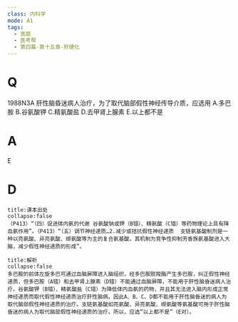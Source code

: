 ```yaml
---
class: 内科学
mode: A1
tags:
  - 真题
  - 医考帮
  - 第四篇-第十五章-肝硬化
---
```


# Q
1988N3A 肝性脑昏迷病人治疗，为了取代脑部假性神经传导介质，应选用
A.多巴胺
B.谷氨酸钾
C.精氨酸盐
D.去甲肾上腺素
E.以上都不是

# A
E
# D
```ad-note
title:课本出处
collapse:false
（P413）“（四）促进体内氨的代谢 谷氨酸钠或钾（B错）、精氨酸（C错）等药物理论上具有降血氨作用”。（P413）“（五）调节神经递质…2.减少或拮抗假性神经递质  支链氨基酸制剂是一种以亮氨酸、异亮氨酸、缬氨酸等为主的复合氨基酸。其机制为竞争性抑制芳香族氨基酸进入大脑，减少假性神经递质的形成”。
```

```ad-summary
title:解析
collapse:false
多巴胺的前体左旋多巴可通过血脑屏障进入脑组织，经多巴胺脱羧酶产生多巴胺，纠正假性神经递质，但多巴胺（A错）和去甲肾上腺素（D错）不能通过血脑屏障，不能用于肝性脑昏迷病人治疗。谷氨酸钾（B错）、精氨酸盐（C错）为降低体内血氨的药物，并且其无法进入脑内形成正常神经递质而取代假性神经递质治疗肝性脑病。因此A、B、C、D都不能用于肝性脑昏迷的病人为取代脑部假性神经递质的治疗。支链氨基酸如亮氨酸、异亮氨酸、缬氨酸等氨基酸可用于肝性脑昏迷的病人为取代脑部假性神经递质的治疗。所以，应选“以上都不是”（E对）。
```

